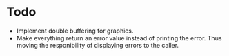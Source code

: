 # Todo
- Implement double buffering for graphics.
- Make everything return an error value instead of printing the error. Thus moving the responibility of displaying errors to the caller.
